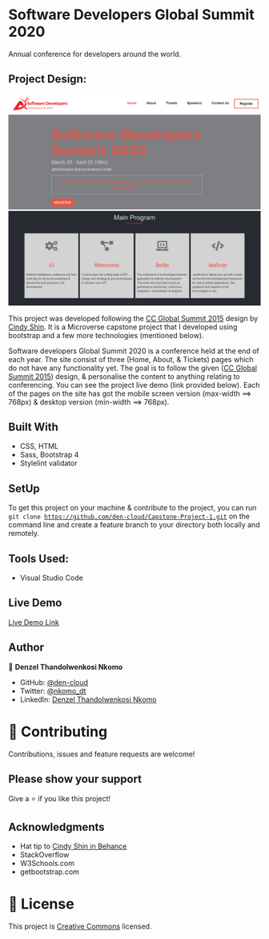 # Software Developers Global Summit 2020
Annual conference for developers around the world.

## Project Design:

![screenshot](/images/Screenshot-(41).png)
![screenshot](/images/Screenshot-(42).png)


This project was developed following the [CC Global Summit 2015](https://www.behance.net/gallery/29845175/CC-Global-Summit-2015) design by [Cindy Shin](https://www.behance.net/adagio07). It is a Microverse capstone project that I developed using bootstrap and a few more technologies (mentioned below). 

Software developers Global Summit 2020 is a conference held at the end of each year. The site consist of three (Home, About, & Tickets) pages which do not have any functionality yet. The goal is to follow the given ([CC Global Summit 2015](https://www.behance.net/gallery/29845175/CC-Global-Summit-2015)) design, & personalise the content to anything relating to conferencing. You can see the project live demo (link provided below). Each of the pages on the site has got the mobile screen version (max-width ==> 768px) & desktop version (min-width ==> 768px).

## Built With

- CSS, HTML
- Sass, Bootstrap 4
- Stylelint validator

## SetUp
To get this project on your machine & contribute to the project, you can run <code>git clone https://github.com/den-cloud/Capstone-Project-1.git</code> on the command line and create a feature branch to your directory both locally and remotely.

## Tools Used:

- Visual Studio Code

## Live Demo

[Live Demo Link](https://den-cloud.github.io/Capstone-Project-1/)

## Author


👤 **Denzel Thandolwenkosi Nkomo**

- GitHub: [@den-cloud](https://github.com/den-cloud)
- Twitter: [@nkomo_dt](https://twitter.com/nkomo_dt)
- LinkedIn: [Denzel Thandolwenkosi Nkomo](https://www.linkedin.com/in/denzel-thandolwenkosi-nkomo-a424aa177/)



# 🤝 Contributing

Contributions, issues and feature requests are welcome!

## Please show your support

Give a ⭐️ if you like this project!

## Acknowledgments

- Hat tip to [Cindy Shin in Behance](https://www.behance.net/adagio07) 
- StackOverflow
- W3Schools.com
- getbootstrap.com

# 📝 License

This project is [Creative Commons](https://creativecommons.org/licenses/by-nc/4.0/) licensed.
